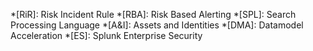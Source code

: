 *[RiR]: Risk Incident Rule
*[RBA]: Risk Based Alerting
*[SPL]: Search Processing Language
*[A&I]: Assets and Identities
*[DMA]: Datamodel Acceleration
*[ES]: Splunk Enterprise Security
